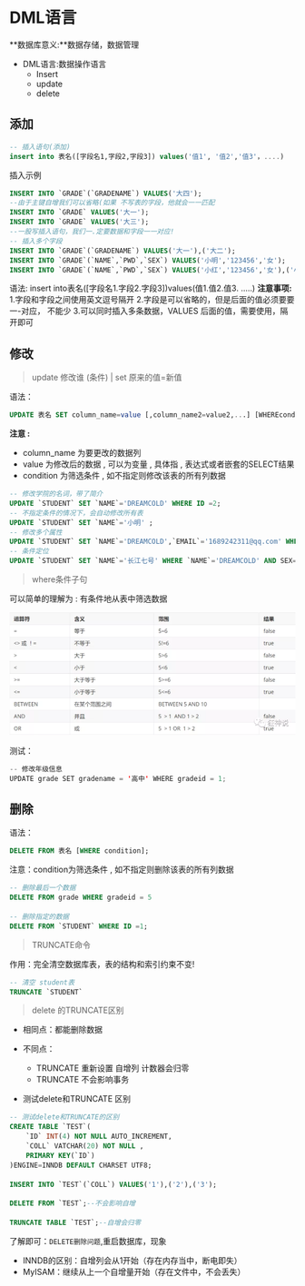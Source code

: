 # DML语言

**数据库意义:**数据存储，数据管理

- DML语言:数据操作语言
  - Insert
  - update
  - delete

## 添加

```sql
-- 插入语句(添加)
insert into 表名([字段名1,字段2,字段3]) values('值1', '值2','值3'，....)
```

插入示例

```sql
INSERT INTO `GRADE`(`GRADENAME`) VALUES('大四');
--由于主键自增我们可以省略(如果 不写表的字段，他就会一一匹配
INSERT INTO `GRADE` VALUES('大一');
INSERT INTO `GRADE` VALUES('大三');
--一股写插入语句，我们一.定要数据和字段一一对应!
-- 插入多个字段
INSERT INTO `GRADE`(`GRADENAME`) VALUES('大一'),('大二');
INSERT INTO `GRADE`(`NAME`,`PWD`,`SEX`) VALUES('小明','123456','女');
INSERT INTO `GRADE`(`NAME`,`PWD`,`SEX`) VALUES('小红','123456','女'),('小刚','123456','男');

```

语法: insert into表名([字段名1.字段2.字段3])values(值1.值2.值3. .....)
**注意事项:**
1.字段和字段之间使用英文逗号隔开
2.字段是可以省略的，但是后面的值必须要要一-对应， 不能少
3.可以同时插入多条数据，VALUES 后面的值，需要使用，隔开即可

## 修改

> update 修改谁  (条件) | set 原来的值=新值

语法：

```SQL
UPDATE 表名 SET column_name=value [,column_name2=value2,...] [WHEREcondition];
```

**注意 :** 

- column_name 为要更改的数据列
- value 为修改后的数据 , 可以为变量 , 具体指 , 表达式或者嵌套的SELECT结果
- condition 为筛选条件 , 如不指定则修改该表的所有列数据

```sql
-- 修改学院的名词，带了简介
UPDATE `STUDENT` SET `NAME`='DREAMCOLD' WHERE ID =2;
-- 不指定条件的情况下，会自动修改所有表
UPDATE `STUDENT` SET `NAME`='小明' ;
-- 修改多个属性
UPDATE `STUDENT` SET `NAME`='DREAMCOLD',`EMAIL`='1689242311@qq.com' WHERE ID=1;
-- 条件定位
UPDATE `STUDENT` SET `NAME`='长江七号' WHERE `NAME`='DREAMCOLD' AND SEX='女'

```

> where条件子句

可以简单的理解为 : 有条件地从表中筛选数据

<img src="images/image-20210217173934493.png" alt="image-20210217173934493" style="zoom:80%;" />

测试：

```java
-- 修改年级信息
UPDATE grade SET gradename = '高中' WHERE gradeid = 1;
```



## 删除

语法：

```sql
DELETE FROM 表名 [WHERE condition];
```

注意：condition为筛选条件 , 如不指定则删除该表的所有列数据

```sql
-- 删除最后一个数据
DELETE FROM grade WHERE gradeid = 5

-- 删除指定的数据
DELETE FROM `STUDENT` WHERE ID =1;
```

> TRUNCATE命令

作用：完全清空数据库表，表的结构和索引约束不变!

```sql
-- 清空 student表
TRUNCATE `STUDENT`
```

> delete 的TRUNCATE区别

- 相同点：都能删除数据
- 不同点：
  - TRUNCATE 重新设置 自增列 计数器会归零
  - TRUNCATE 不会影响事务

- 测试delete和TRUNCATE 区别

```sql
-- 测试delete和TRUNCATE的区别
CREATE TABLE `TEST`(
	`ID` INT(4) NOT NULL AUTO_INCREMENT,
    `COLL` VATCHAR(20) NOT NULL ,
    PRIMARY KEY(`ID`)
)ENGINE=INNDB DEFAULT CHARSET UTF8;

INSERT INTO `TEST`(`COLL`) VALUES('1'),('2'),('3');

DELETE FROM `TEST`;--不会影响自增

TRUNCATE TABLE `TEST`;--自增会归零

```

了解即可：`DELETE删除问题`,重启数据库，现象

- INNDB的区别：自增列会从1开始（存在内存当中，断电即失）
- MyISAM：继续从上一个自增量开始（存在文件中，不会丢失）

